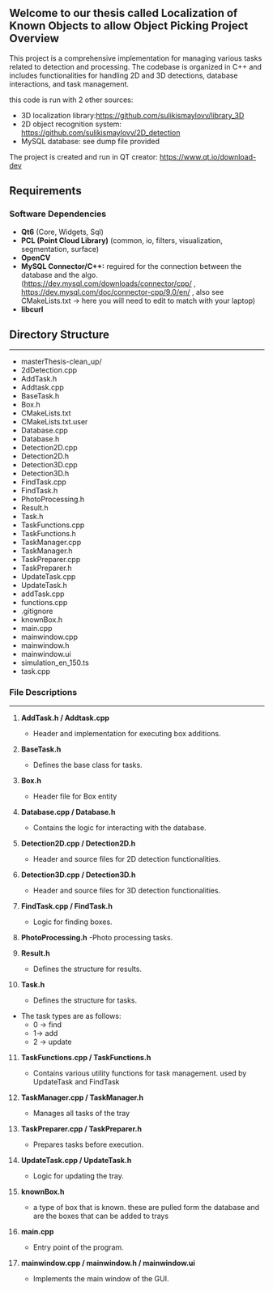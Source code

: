 Welcome to our thesis called Localization of Known Objects to allow Object Picking
Project Overview
----------------
This project is a comprehensive implementation for managing various tasks related to detection and processing. The codebase is organized in C++ and includes functionalities for handling 2D and 3D detections, database interactions, and task management.

this code is run with 2 other sources:
- 3D localization library:https://github.com/sulikismaylovv/library_3D
- 2D object recognition system: https://github.com/sulikismaylovv/2D_detection
- MySQL database: see dump file provided

The project is created and run in QT creator: https://www.qt.io/download-dev
## Requirements
### Software Dependencies
- **Qt6** (Core, Widgets, Sql)
- **PCL (Point Cloud Library)** (common, io, filters, visualization, segmentation, surface)
- **OpenCV**
- **MySQL Connector/C++:** reguired for the connection between the database and the algo. (https://dev.mysql.com/downloads/connector/cpp/ , https://dev.mysql.com/doc/connector-cpp/9.0/en/ , also see CMakeLists.txt -> here you will need to edit to match with your laptop)
- **libcurl**

## Directory Structure
-------------------
* masterThesis-clean_up/
* 2dDetection.cpp
* AddTask.h
* Addtask.cpp
* BaseTask.h
* Box.h
* CMakeLists.txt
* CMakeLists.txt.user
* Database.cpp
* Database.h
* Detection2D.cpp
* Detection2D.h
* Detection3D.cpp
* Detection3D.h
* FindTask.cpp
* FindTask.h
* PhotoProcessing.h
* Result.h
* Task.h
* TaskFunctions.cpp
* TaskFunctions.h
* TaskManager.cpp
* TaskManager.h
* TaskPreparer.cpp
* TaskPreparer.h
* UpdateTask.cpp
* UpdateTask.h
* addTask.cpp
* functions.cpp
* .gitignore
* knownBox.h
* main.cpp
* mainwindow.cpp
* mainwindow.h
* mainwindow.ui
* simulation_en_150.ts
* task.cpp

### File Descriptions
-----------------

1. **AddTask.h / Addtask.cpp**
   - Header and implementation for executing box additions.

2. **BaseTask.h**
   - Defines the base class for tasks.

3. **Box.h**
   - Header file for Box entity

4. **Database.cpp / Database.h**
   - Contains the logic for interacting with the database.

5. **Detection2D.cpp / Detection2D.h**
   - Header and source files for 2D detection functionalities.

6. **Detection3D.cpp / Detection3D.h**
   - Header and source files for 3D detection functionalities.

7. **FindTask.cpp / FindTask.h**
   - Logic for finding boxes.

8. **PhotoProcessing.h**
    -Photo processing tasks.

9. **Result.h**
    - Defines the structure for results.

10. **Task.h**
    - Defines the structure for tasks.
* The task types are as follows:
    *  0 -> find
    * 1-> add
    * 2 -> update

11. **TaskFunctions.cpp / TaskFunctions.h**
    - Contains various utility functions for task management. used by UpdateTask and FindTask

12. **TaskManager.cpp / TaskManager.h**
    - Manages all tasks of the tray

13. **TaskPreparer.cpp / TaskPreparer.h**
    - Prepares tasks before execution.

14. **UpdateTask.cpp / UpdateTask.h**
    - Logic for updating the tray.

15. **knownBox.h**
    - a type of box that is known. these are pulled form the database and are the boxes that can be added to trays

22. **main.cpp**
    - Entry point of the program.

23. **mainwindow.cpp / mainwindow.h / mainwindow.ui**
    - Implements the main window of the GUI.

  
